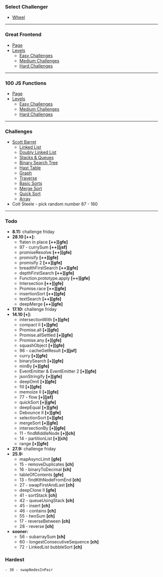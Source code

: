 ### Select Challenger

-   [Wheel](https://wheelofnames.com/ufx-eyc)

---

### Great Frontend

-   [Page](https://www.greatfrontend.com/prepare)
-   [Levels](https://wheelofnames.com/j6k-rbs)
    -   [Easy Challenges](https://wheelofnames.com/5vr-crv)
    -   [Medium Challenges](https://wheelofnames.com/nwh-f7a)
    -   [Hard Challenges](https://wheelofnames.com/gfw-3jv)

---

### 100 JS Functions

-   [Page](https://www.100jsfunctions.com/exercises)
-   [Levels](https://wheelofnames.com/j6k-rbs)
    -   [Easy Challenges](https://wheelofnames.com/3ba-d6s)
    -   [Medium Challenges](https://wheelofnames.com/38u-urz)
    -   [Hard Challenges](https://wheelofnames.com/wpm-kk7)

---

### Challenges

-   [Scott Barret](https://wheelofnames.com/gqm-58f)
    -   [Linked List](https://wheelofnames.com/awm-3up)
    -   [Doubly Linked List](https://wheelofnames.com/bak-68v)
    -   [Stacks & Queues](https://wheelofnames.com/nrf-xwc)
    -   [Binary Search Tree](https://wheelofnames.com/ytv-t46)
    -   [Hast Table](https://wheelofnames.com/9mx-adf)
    -   [Graph](https://wheelofnames.com/zvn-cqe)
    -   [Traverse](https://wheelofnames.com/q5v-emv)
    -   [Basic Sorts](https://wheelofnames.com/njs-g29)
    -   [Merge Sort](https://wheelofnames.com/bty-cdz)
    -   [Quick Sort](https://wheelofnames.com/aa6-ffe)
    -   [Array](https://wheelofnames.com/efx-kn2)
-   Colt Steele - pick random number 87 - 160

---

### Todo

-   **8.11:** challenge friday
-   **28.10 [++]:**
    -   flaten in place **[++][gfe]**
    -   97 - currySum **[++][jsf]**
    -   promiseResolve **[++][gfe]**
    -   promisify **[++][gfe]**
    -   promisify 2 **[++][gfe]**
    -   breadthFirstSearch **[++][gfe]**
    -   depthFirstSearch **[++][gfe]**
    -   Function.prototype.apply **[++][gfe]**
    -   Intersection **[++][gfe]**
    -   Promise.race **[++][gfe]**
    -   insertionSort **[++][gfe]**
    -   textSearch **[++][gfe]**
    -   deepMerge **[++][gfe]**
-   **17.10:** challenge friday
-   **14.10 [+]:**
    -   intersectionWith **[+][gfe]**
    -   compact II **[+][gfe]**
    -   Promise.all **[+][gfe]**
    -   Promise.allSettled **[+][gfe]**
    -   Promise.any **[+][gfe]**
    -   squashObject **[+][gfe]**
    -   96 - cacheGetResult **[+][jsf]**
    -   curry **[+][gfe]**
    -   binarySearch **[+][gfe]**
    -   minBy **[+][gfe]**
    -   EventEmitter & EventEmitter 2 **[+][gfe]**
    -   jsonStringify **[+][gfe]**
    -   deepOmit **[+][gfe]**
    -   fill **[+][gfe]**
    -   memoize II **[+][gfe]**
    -   77 - flow **[+][jsf]**
    -   quickSort **[+][gfe]**
    -   deepEqual **[+][gfe]**
    -   Debounce II **[+][gfe]**
    -   selectionSort **[+][gfe]**
    -   mergeSort **[+][gfe]**
    -   intersectionBy **[+][gfe]**
    -   11 - findMiddleNode **[+][ch]**
    -   14 - partitionList **[+][ch]**
    -   range **[+][gfe]**
-   **27.9:** challenge friday
-   **25.9:**
    -   mapAsyncLimit **[gfe]**
    -   15 - removeDuplicates **[ch]**
    -   16 - binaryToDecimal **[ch]**
    -   tableOfContents **[gfe]**
    -   13 - findKthNodeFromEnd **[ch]**
    -   27 - swapFirstAndLast **[ch]**
    -   deepClone II **[gfe]**
    -   41 - sortStack **[ch]**
    -   42 - queueUsingStack **[ch]**
    -   45 - insert **[ch]**
    -   46 - contains **[ch]**
    -   55 - twoSum **[ch]**
    -   17 - reverseBetween **[ch]**
    -   28 - reverse **[ch]**
-   **sooner:**
    -   56 - subarraySum **[ch]**
    -   60 - longestConsecutiveSequence **[ch]**
    -   72 - LinkedList bubbleSort **[ch]**

### Hardest

    - 30 - swapNodesInPair
